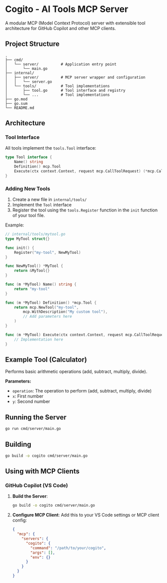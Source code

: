# Cogito - AI Tools MCP Server

A modular MCP (Model Context Protocol) server with extensible tool architecture for GitHub Copilot and other MCP clients.

## Project Structure

```
.
├── cmd/
│   └── server/          # Application entry point
│       └── main.go
├── internal/
│   ├── server/          # MCP server wrapper and configuration
│   │   └── server.go
│   └── tools/           # Tool implementations
│       ├── tool.go      # Tool interface and registry
│       └── ...          # Tool implementations
├── go.mod
├── go.sum
└── README.md
```

## Architecture

### Tool Interface

All tools implement the `tools.Tool` interface:

```go
type Tool interface {
    Name() string
    Definition() mcp.Tool
    Execute(ctx context.Context, request mcp.CallToolRequest) (*mcp.CallToolResult, error)
}
```

### Adding New Tools

1. Create a new file in `internal/tools/`
2. Implement the `Tool` interface
3. Register the tool using the `tools.Register` function in the `init` function of your tool file.

Example:

```go
// internal/tools/mytool.go
type MyTool struct{}

func init() {
	Register("my-tool", NewMyTool)
}

func NewMyTool() *MyTool {
    return &MyTool{}
}

func (m *MyTool) Name() string {
    return "my-tool"
}

func (m *MyTool) Definition() *mcp.Tool {
    return mcp.NewTool("my-tool",
        mcp.WithDescription("My custom tool"),
        // Add parameters here
    )
}

func (m *MyTool) Execute(ctx context.Context, request mcp.CallToolRequest) (*mcp.CallToolResult, error) {
    // Implementation here
}
```

## Example Tool (Calculator)

Performs basic arithmetic operations (add, subtract, multiply, divide).

**Parameters:**
- `operation`: The operation to perform (add, subtract, multiply, divide)
- `x`: First number
- `y`: Second number

## Running the Server

```bash
go run cmd/server/main.go
```

## Building

```bash
go build -o cogito cmd/server/main.go
```

## Using with MCP Clients

### GitHub Copilot (VS Code)

1. **Build the Server**:
   ```bash
   go build -o cogito cmd/server/main.go
   ```

2. **Configure MCP Client**: Add this to your VS Code settings or MCP client config:
   ```json
   {
     "mcp": {
       "servers": {
         "cogito": {
           "command": "/path/to/your/cogito",
           "args": [],
           "env": {}
         }
       }
     }
   }
   ```
